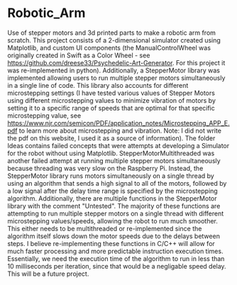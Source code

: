 # Robotic_Arm
Use of stepper motors and 3d printed parts to make a robotic arm from scratch. This project consists of a 2-dimensional simulator created using Matplotlib, and custom UI components (the ManualControlWheel was originally created in Swift as a Color Wheel - see https://github.com/dreese33/Psychedelic-Art-Generator. For this project it was re-implemented in python). 
Additionally, a StepperMotor library was implemented allowing users to run multiple stepper motors simultaneously in a single line of code. This library also accounts for different microstepping settings (I have tested various values of Stepper Motors using different microstepping values to minimize vibration of motors by setting it to a specific range of speeds that are optimal for that specific microstepping value, see https://www.njr.com/semicon/PDF/application_notes/Microstepping_APP_E.pdf to learn more about microstepping and vibration. Note: I did not write the pdf on this website, I used it as a source of information). 
The folder Ideas contains failed concepts that were attempts at developing a Simulator for the robot without using Matplotlib. StepperMotorMultithreaded was another failed attempt at running multiple stepper motors simultaneously because threading was very slow on the Raspberry Pi. Instead, the StepperMotor library runs motors simultaneously on a single thread by using an algorithm that sends a high signal to all of the motors, followed by a low signal after the delay time range is specified by the microstepping algorithm. Additionally, there are multiple functions in the StepperMotor library with the comment "Untested". The majority of these functions are attempting to run multiple stepper motors on a single thread with different microstepping values/speeds, allowing the robot to run much smoother. This either needs to be multithreaded or re-implemented since the algorithm itself slows down the motor speeds due to the delays between steps. I believe re-implementing these functions in C/C++ will allow for much faster processing and more predictable instruction execution times. Essentially, we need the execution time of the algorithm to run in less than 10 milliseconds per iteration, since that would be a negligable speed delay. This will be a future project. 
